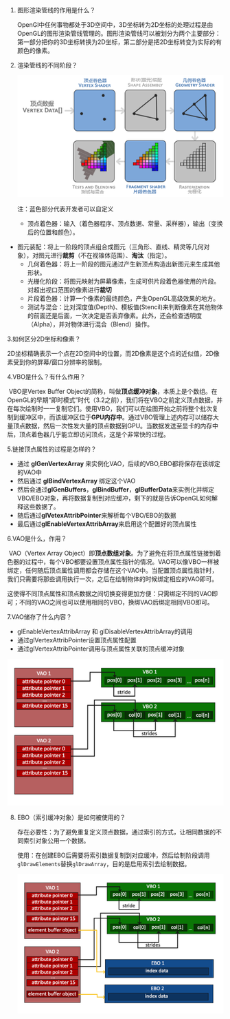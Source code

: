1. 图形渲染管线的作用是什么？

   OpenGl中任何事物都处于3D空间中，3D坐标转为2D坐标的处理过程是由OpenGL的图形渲染管线管理的。图形渲染管线可以被划分为两个主要部分：第一部分把你的3D坐标转换为2D坐标，第二部分是把2D坐标转变为实际的有颜色的像素。

2. 渲染管线的不同阶段？

   ![](pipeline.png)

   注：蓝色部分代表开发者可以自定义
   
   - 顶点着色器：输入（着色器程序、顶点数据、常量、采样器），输出（变换后的位置和颜色）。
- 图元装配：将上一阶段的顶点组合成图元（三角形、直线、精灵等几何对象），对图元进行**裁剪**（不在视锥体范围）、**淘汰**（指定）。
   - 几何着色器：将上一阶段的图元通过产生新顶点构造出新图元来生成其他形状。
   - 光栅化阶段：将图元映射为屏幕像素，生成可供片段着色器使用的片段。对超出视口范围的像素进行**裁切**
   - 片段着色器：计算一个像素的最终颜色，产生OpenGL高级效果的地方。
   - 测试与混合：比对深度值(Depth)、模板值(Stencil)来判断像素在其他物体的前面还是后面，一次决定是否丢弃像素。此外，还会检查透明度（Alpha），并对物体进行混合（Blend）操作。

3.如何区分2D坐标和像素？

​	2D坐标精确表示一个点在2D空间中的位置，而2D像素是这个点的近似值，2D像素受到你的屏幕/窗口分辨率的限制。

4.VBO是什么？有什么作用？

​	VBO是Vertex Buffer Object的简称，叫做**顶点缓冲对象**，本质上是个数组。在OpenGL的早期“即时模式”时代（3.2之前），我们将在VBO之前定义顶点数据，并在每次绘制时一一复制它们。使用VBO，我们可以在绘图开始之前将整个批次复制到缓冲区中，而该缓冲区位于**GPU内存中**。通过VBO管理上述内存可以储存大量顶点数据，然后一次性发大量的顶点数据到GPU。当数据发送至显卡的内存中后，顶点着色器几乎能立即访问顶点，这是个非常快的过程。

5.链接顶点属性的过程是怎样的？

- 通过 **glGenVertexArray** 来实例化VAO，后续的VBO,EBO都将保存在该绑定的VAO中
- 然后通过 **glBindVertexArray** 绑定这个VAO
- 然后会通过**glGenBuffers**，**glBindBuffer**，**glBufferData**来实例化并绑定VBO/EBO对象，再将数据复制到对应缓冲，剩下的就是告诉OpenGL如何解释这些数据了。
- 随后通过**glVetexAttribPointer**来解析每个VBO/EBO的数据
- 最后通过**glEnableVertexAttribArray**来启用这个配置好的顶点属性

6.VAO是什么，作用？

​	VAO（Vertex Array Object）即**顶点数组对象**。为了避免在将顶点属性链接到着色器的过程中，每个VBO都要设置顶点属性指针的情况。VAO可以像VBO一样被绑定，任何随后顶点属性调用都会存储在这个VAO中。当配置顶点属性指针时，我们只需要将那些调用执行一次，之后在绘制物体的时候绑定相应的VAO即可。

​	这使得不同顶点属性和顶点数据之间切换变得更加方便：只需绑定不同的VAO即可；不同的VAO之间也可以使用相同的VBO，换绑VAO后绑定相同VBO即可。

7.VAO储存了什么内容？

- glEnableVertexAttribArray 和 glDisableVertexAttribArray的调用
- 通过glVertexAttribPointer设置顶点属性配置
- 通过glVertexAttribPointer调用与顶点属性关联的顶点缓冲对象

![img](vertex_array_objects.png)

8. EBO（索引缓冲对象）是如何被使用的？

   存在必要性：为了避免重复定义顶点数据，通过索引的方式，让相同数据的不同索引对象公用一个数据。

   使用：在创建EBO后需要将索引数据复制到对应缓冲，然后绘制阶段调用`glDrawElements`替换`glDrawArray`，目的是启用索引去绘制数据。

   ![](vertex_array_objects_ebo.png)

